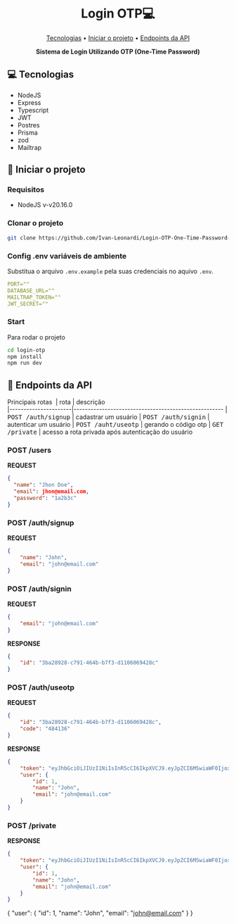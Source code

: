 <h1 align="center" style="font-weight: bold;">Login OTP💻</h1>

<p align="center">
 <a href="#tech">Tecnologias</a> •
 <a href="#started">Iniciar o projeto</a> •
  <a href="#routes">Endpoints da API</a>
</p>

<p align="center">
    <b>Sistema de Login Utilizando OTP (One-Time Password)</b>
</p>

<h2 id="technologies">💻 Tecnologias</h2>

- NodeJS
- Express
- Typescript
- JWT
- Postres
- Prisma
- zod
- Mailtrap

<h2 id="started">🚀 Iniciar o projeto</h2>

<h3>Requisitos</h3>

- NodeJS v-v20.16.0

<h3>Clonar o projeto</h3>

```bash
git clone https://github.com/Ivan-Leonardi/Login-OTP-One-Time-Password-.git
```

<h3>Config .env variáveis de ambiente</h2>

Substitua o arquivo `.env.example` pela suas credenciais no aquivo `.env`.

```yaml
PORT=""
DATABASE_URL=""
MAILTRAP_TOKEN=""
JWT_SECRET=""
```

<h3>Start</h3>

Para rodar o projeto

```bash
cd login-otp
npm install
npm run dev
```

<h2 id="routes">📍 Endpoints da API</h2>

Principais rotas
​
| rota              | descrição                                         
|----------------------|-----------------------------------------------------
| <kbd>POST /auth/signup</kbd>  | cadastrar um usuário
| <kbd>POST /auth/signin</kbd>  | autenticar um usuário
| <kbd>POST /auht/useotp</kbd>  | gerando o código otp
| <kbd>GET /private</kbd>  | acesso a rota privada  após autenticação do usuário


<h3>POST /users</h3>

**REQUEST**
```json
{
  "name": "Jhon Doe",
  "email": jhon@email.com,
  "password": "1a2b3c"
}
```

<h3>POST /auth/signup</h3>

**REQUEST**
```json
{
	"name": "John",
	"email": "john@email.com"
}
```

<h3>POST /auth/signin</h3>

**REQUEST**
```json
{
	"email": "john@email.com"
}
```

**RESPONSE**
```json
{
	"id": "3ba28928-c791-464b-b7f3-d1106069428c"
}
```

<h3>POST /auth/useotp</h3>

**REQUEST**
```json
{
	"id": "3ba28928-c791-464b-b7f3-d1106069428c",
	"code": "484136"
}
```

**RESPONSE**
```json
{
	"token": "eyJhbGciOiJIUzI1NiIsInR5cCI6IkpXVCJ9.eyJpZCI6MSwiaWF0IjoxNzMwNTUxNTIxfQ.m0Np68lqycnHQoev9oHQ3UJjN-P8tsKeelczHFxL1cE",
	"user": {
		"id": 1,
		"name": "John",
		"email": "john@email.com"
	}
}
```

<h3>POST /private</h3>

**RESPONSE**
```json
{
	"token": "eyJhbGciOiJIUzI1NiIsInR5cCI6IkpXVCJ9.eyJpZCI6MSwiaWF0IjoxNzMwNTUxNTIxfQ.m0Np68lqycnHQoev9oHQ3UJjN-P8tsKeelczHFxL1cE",
	"user": {
		"id": 1,
		"name": "John",
		"email": "john@email.com"
	}
}
```

{
	"user": {
		"id": 1,
		"name": "John",
		"email": "john@email.com"
	}
}

